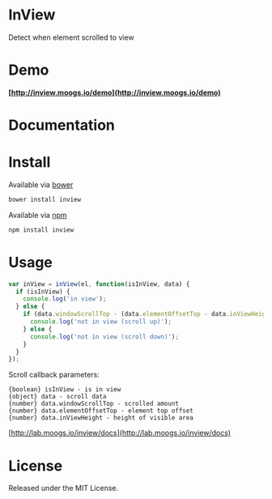 # InView

Detect when element scrolled to view

# Demo

**[http://inview.moogs.io/demo](http://inview.moogs.io/demo)**

# Documentation


# Install

Available via [bower](http://bower.io/)

```bash
bower install inview
```

Available via [npm](https://www.npmjs.org/package/inview)

```bash
npm install inview
```

# Usage

```javascript
var inView = inView(el, function(isInView, data) {
  if (isInView) {
    console.log('in view');
  } else {
    if (data.windowScrollTop - (data.elementOffsetTop - data.inViewHeight) > data.inViewHeight) {
      console.log('not in view (scroll up)');
    } else {
      console.log('not in view (scroll down)');
    }
  }
});
```

Scroll callback parameters:

```
{boolean} isInView - is in view
{object} data - scroll data
{number} data.windowScrollTop - scrolled amount
{number} data.elementOffsetTop - element top offset
{number} data.inViewHeight - height of visible area
```

[http://lab.moogs.io/inview/docs](http://lab.moogs.io/inview/docs)

# License

Released under the MIT License.
